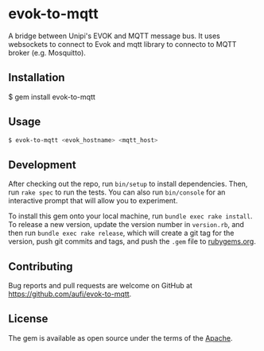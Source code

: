 # evok-to-mqtt

A bridge between Unipi's EVOK and MQTT message bus. It uses websockets to connect to Evok and mqtt library to connecto to MQTT broker (e.g. Mosquitto).

## Installation

$ gem install evok-to-mqtt

## Usage

```bash
$ evok-to-mqtt <evok_hostname> <mqtt_host>
```

## Development

After checking out the repo, run `bin/setup` to install dependencies. Then, run `rake spec` to run the tests. You can also run `bin/console` for an interactive prompt that will allow you to experiment.

To install this gem onto your local machine, run `bundle exec rake install`. To release a new version, update the version number in `version.rb`, and then run `bundle exec rake release`, which will create a git tag for the version, push git commits and tags, and push the `.gem` file to [rubygems.org](https://rubygems.org).

## Contributing

Bug reports and pull requests are welcome on GitHub at https://github.com/aufi/evok-to-mqtt.

## License

The gem is available as open source under the terms of the [Apache](https://opensource.org/licenses/apache).
